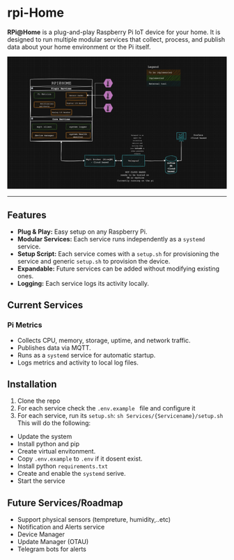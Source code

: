 # rpi-Home

**RPi@Home** is a plug-and-play Raspberry Pi IoT device for your home. It is designed to run multiple modular services that collect, process, and publish data about your home environment or the Pi itself.  

![alt text](docs/Project_architecture.png)

---

## Features

- **Plug & Play:** Easy setup on any Raspberry Pi.
- **Modular Services:** Each service runs independently as a `systemd` service.
- **Setup Script:** Each service comes with a `setup.sh` for provisioning the service and generic `setup.sh` to provision the device.
- **Expandable:** Future services can be added without modifying existing ones.
- **Logging:** Each service logs its activity locally.

## Current Services

### Pi Metrics
- Collects CPU, memory, storage, uptime, and network traffic.
- Publishes data via MQTT.
- Runs as a `systemd` service for automatic startup.
- Logs metrics and activity to local log files.

## Installation

1. Clone the repo
2. For each service check the ```.env.example ``` file and configure it 
3. For each service, run its ```setup.sh```:
```sh Services/{Servicename}/setup.sh```
  This will do the following:
  - Update the system
  - Install python and pip
  - Create virtual envitonment.
  - Copy ```.env.example``` to ```.env``` if it dosent exist.
  - Install python ```requirements.txt```
  - Create and enable the ```systemd``` serive.
  - Start the service
   


## Future Services/Roadmap
- Support physical sensors (tempreture, humidity,..etc)
- Notification and Alerts service
- Device Manager
- Update Manager (OTAU)
- Telegram bots for alerts

